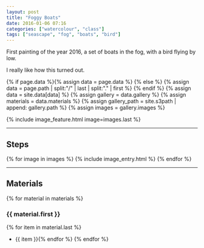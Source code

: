 ```yaml
---
layout: post
title: "Foggy Boats"
date: 2016-01-06 07:16
categories: ["watercolour", "class"]
tags: ["seascape", "fog", "boats", "bird"]
---
```


First painting of the year 2016, a set of boats in the fog, with a bird flying by low.

I really like how this turned out.

{% if page.data %}{% assign data = page.data %}
{% else %}
{% assign data = page.path | split:"/" | last | split:"." | first %}
{% endif %}
{% assign data = site.data[data] %}
{% assign gallery = data.gallery %}
{% assign materials = data.materials %}
{% assign gallery_path = site.s3path | append: gallery.path %}
{% assign images = gallery.images %}

{% include image_feature.html image=images.last %}

*******

## Steps

{% for image in images %}
{% include image_entry.html %}
{% endfor %}

*******

## Materials
{% for material in materials %}
### {{ material.first }}
{% for item in material.last %}
* {{ item }}{% endfor %}
{% endfor %}
